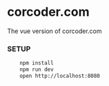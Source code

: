 corcoder.com
============
The vue version of corcoder.com

### SETUP
```bash 
	npm install
	npm run dev
	open http://localhost:8080
```
